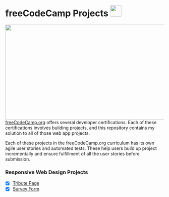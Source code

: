 # freeCodeCamp Projects <img src="https://design-style-guide.freecodecamp.org/downloads/fcc_secondary_small.png" width="35">
<img src="https://upload.wikimedia.org/wikipedia/commons/3/39/FreeCodeCamp_logo.png" width="1000" height="300">
<a href="https://www.freecodecamp.org/">freeCodeCamp.org</a> offers several developer certifications. Each of these certifications involves building projects, and this repository contains my solution to all of those web app projects.

Each of these projects in the freeCodeCamp.org curriculum has its own agile user stories and automated tests. These help users build up project incrementally and ensure fulfillment of all the user stories before submission.
### **Responsive Web Design Projects**
* [x] [Tribute Page](https://github.com/py-PiYush/FCC-projects/tree/main/Responsive%20Web%20Design/TributePage)
* [x] [Survey Form](https://github.com/py-PiYush/FCC-projects/tree/main/Responsive%20Web%20Design/SurveyForm)
